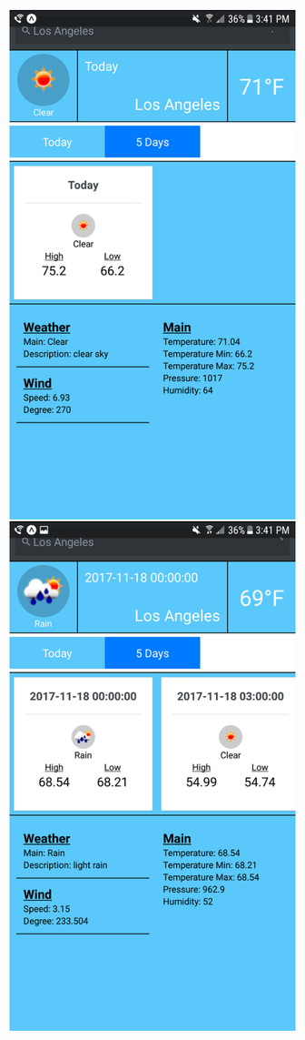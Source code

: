 ![Application Image](https://github.com/LauAlbert/simpleReactNativeWeatherApp/blob/master/image1.png)
![Application Image](https://github.com/LauAlbert/simpleReactNativeWeatherApp/blob/master/image2.png)
